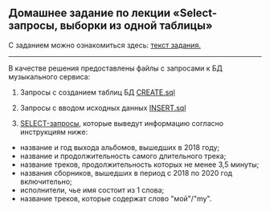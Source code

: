 ## Домашнее задание по лекции «Select-запросы, выборки из одной таблицы»

С заданием можно ознакомиться здесь: [текст задания.](https://github.com/netology-code/py-homeworks-db/tree/video/03-dml)

-------------------------

В качестве решения предоставлены файлы с запросами к БД музыкального сервиса:

1. Запросы с созданием таблиц БД [CREATE.sql](https://github.com/MariaZamyatina/BD-HW-2/blob/master/CREATE.sql)

2. Запросы с вводом исходных данных [INSERT.sql](https://github.com/MariaZamyatina/BD-HW-2/blob/master/INSERT.sql)

3. [SELECT-запросы](https://github.com/MariaZamyatina/BD-HW-2/blob/master/SELECT.sql), которые выведут информацию согласно инструкциям ниже:
- название и год выхода альбомов, вышедших в 2018 году;
- название и продолжительность самого длительного трека;
- название треков, продолжительность которых не менее 3,5 минуты;
- названия сборников, вышедших в период с 2018 по 2020 год включительно;
- исполнители, чье имя состоит из 1 слова;
- название треков, которые содержат слово "мой"/"my".

